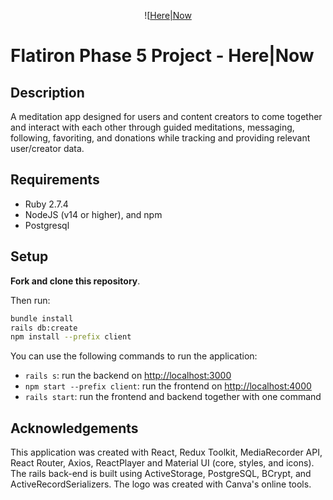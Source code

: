 <div align="center">


![[Here|Now](https://i.imgur.com/xR7Nb0Tb.png)
</div>

# Flatiron Phase 5 Project - Here|Now

## Description

A meditation app designed for users and content creators to come together and interact with each other through guided meditations, messaging, following, favoriting, and donations while tracking and providing relevant user/creator data.  



## Requirements

- Ruby 2.7.4
- NodeJS (v14 or higher), and npm
- Postgresql

## Setup

**Fork and clone this repository**.

Then run:

```sh
bundle install
rails db:create
npm install --prefix client
```

You can use the following commands to run the application:

- `rails s`: run the backend on [http://localhost:3000](http://localhost:3000)
- `npm start --prefix client`: run the frontend on
  [http://localhost:4000](http://localhost:4000)
- `rails start`: run the frontend and backend together with one command


## Acknowledgements

This application was created with React, Redux Toolkit,  MediaRecorder API, React Router, Axios, ReactPlayer and Material UI (core, styles, and icons). The rails back-end is built using ActiveStorage, PostgreSQL, BCrypt, and ActiveRecordSerializers. The logo was created with Canva's online tools. 
